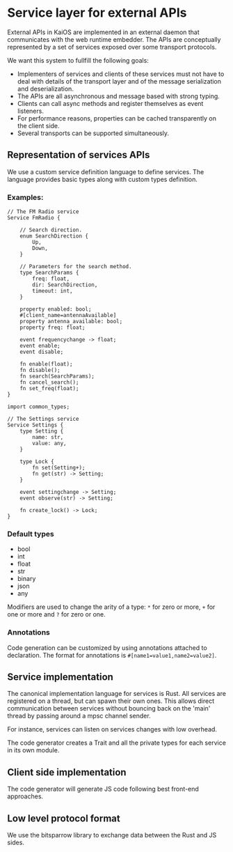 # Service layer for external APIs

External APIs in KaiOS are implemented in an external daemon that communicates with the web runtime embedder. The APIs are conceptually represented by a set of services exposed over some transport protocols.

We want this system to fullfill the following goals:

- Implementers of services and clients of these services must not have to deal with details of the transport layer and of the message serialization and deserialization.
- The APIs are all asynchronous and message based with strong typing.
- Clients can call async methods and register themselves as event listeners.
- For performance reasons, properties can be cached transparently on the client side.
- Several transports can be supported simultaneously.

## Representation of services APIs

We use a custom service definition language to define services. The language provides basic types along with custom types definition.

### Examples:

```
// The FM Radio service
Service FmRadio {

    // Search direction.
    enum SearchDirection {
        Up,
        Down,
    }

    // Parameters for the search method.
    type SearchParams {
        freq: float,
        dir: SearchDirection,
        timeout: int,
    }

    property enabled: bool;
    #[client_name=antennaAvailable]
    property antenna_available: bool;
    property freq: float;

    event frequencychange -> float;
    event enable;
    event disable;

    fn enable(float);
    fn disable();
    fn search(SearchParams);
    fn cancel_search();
    fn set_freq(float);
}

```

```
import common_types;

// The Settings service
Service Settings {
    type Setting {
        name: str,
        value: any,
    }

    type Lock {
        fn set(Setting+);
        fn get(str) -> Setting;
    }

    event settingchange -> Setting;
    event observe(str) -> Setting;

    fn create_lock() -> Lock;
}

```

### Default types

- bool
- int
- float
- str
- binary
- json
- any

Modifiers are used to change the arity of a type: `*` for zero or more, `+` for one or more and `?` for zero or one.

### Annotations

Code generation can be customized by using annotations attached to declaration. The format for annotations is `#[name1=value1,name2=value2]`.

## Service implementation

The canonical implementation language for services is Rust. All services are registered on a thread, but can spawn their own ones. This allows direct communication between services without bouncing back on the 'main' thread by passing around a mpsc channel sender.

For instance, services can listen on services changes with low overhead.

The code generator creates a Trait and all the private types for each service in its own module.

## Client side implementation

The code generator will generate JS code following best front-end approaches.

## Low level protocol format

We use the bitsparrow library to exchange data between the Rust and JS sides.